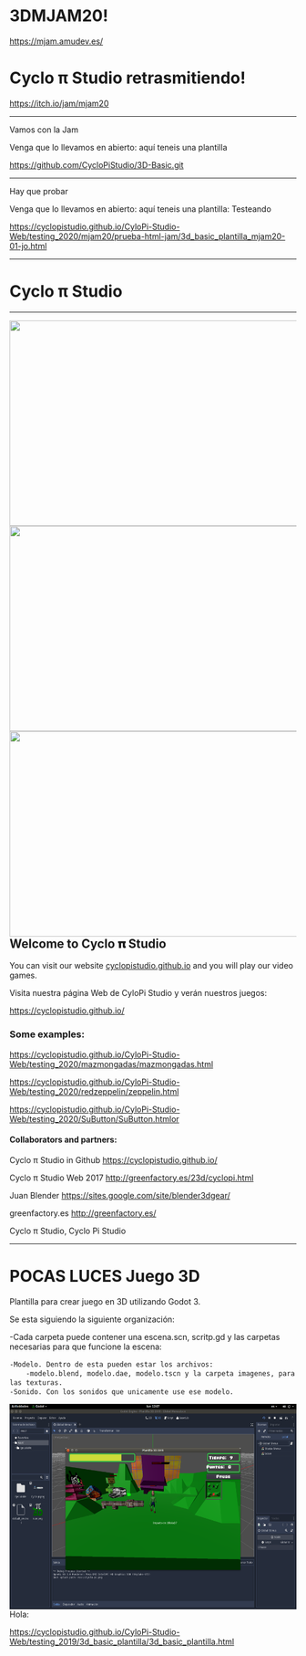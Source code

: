 # 3DMJAM20!


https://mjam.amudev.es/

# Cyclo π Studio  retrasmitiendo!

https://itch.io/jam/mjam20

----------------------------------------

Vamos con la Jam

Venga que lo llevamos en abierto: aquí teneis una plantilla

https://github.com/CycloPiStudio/3D-Basic.git

----------------------------------------

Hay que probar 

Venga que lo llevamos en abierto: aquí teneis una plantilla: Testeando

https://cyclopistudio.github.io/CyloPi-Studio-Web/testing_2020/mjam20/prueba-html-jam/3d_basic_plantilla_mjam20-01-jo.html

----------------------------------------

# Cyclo π Studio 

-------------------------------------------

<a href="url"><img src="https://fotos01.laopiniondemurcia.es/2020/10/29/1024x341/externas20201029215848.jpg" align="left" height ="360" width ="612" ><a>

-------------------------------------------

<a href="url"><img src="https://pbs.twimg.com/media/EllretXXYAAC0DF?format=jpg&name=small" align="left" height ="360" width ="612" ><a>

-------------------------------------------


-------------------------------------------

<a href="url"><img src="https://img.itch.zone/aW1nLzQ1MDg0NzUucG5n/original/XglZ00.png" align="left" height ="360" width ="612" ><a>

-------------------------------------------

## Welcome to Cyclo 𝛑 Studio

You can visit our website [cyclopistudio.github.io](https://cyclopistudio.github.io/) and you will play our video games.

Visita nuestra página Web de CyloPi Studio y verán nuestros juegos:

https://cyclopistudio.github.io/



### Some examples:

https://cyclopistudio.github.io/CyloPi-Studio-Web/testing_2020/mazmongadas/mazmongadas.html

https://cyclopistudio.github.io/CyloPi-Studio-Web/testing_2020/redzeppelin/zeppelin.html

https://cyclopistudio.github.io/CyloPi-Studio-Web/testing_2020/SuButton/SuButton.htmlor



#### Collaborators and partners:

Cyclo π Studio in Github https://cyclopistudio.github.io/

Cyclo π Studio Web 2017 http://greenfactory.es/23d/cyclopi.html

Juan Blender https://sites.google.com/site/blender3dgear/

greenfactory.es http://greenfactory.es/

Cyclo π Studio, Cyclo Pi Studio


-------------------------------------------


# POCAS LUCES Juego 3D

Plantilla para crear juego en 3D utilizando Godot 3.

Se esta siguiendo  la siguiente organización:

-Cada carpeta puede contener una escena.scn, scritp.gd y las carpetas necesarias para que funcione la escena:

    -Modelo. Dentro de esta pueden estar los archivos:
        -modelo.blend, modelo.dae, modelo.tscn y la carpeta imagenes, para las texturas.
    -Sonido. Con los sonidos que unicamente use ese modelo.

<a href="url"><img src="https://github.com/CycloPiStudio/3D-Basic/blob/master/Imagenes/Captura%20juego%201.png" align="left" height ="360" width ="612" ><a>

Hola:

https://cyclopistudio.github.io/CyloPi-Studio-Web/testing_2019/3d_basic_plantilla/3d_basic_plantilla.html




